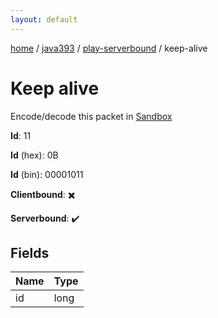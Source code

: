 ```yaml
---
layout: default
---
```


[home](/)  /  [java393](/protocol/java393)  /  [play-serverbound](/protocol/java393/play-serverbound)  /  keep-alive

# Keep alive

Encode/decode this packet in [Sandbox](../../../sandbox/java393#PlayServerbound.KeepAlive)

**Id**: 11

**Id** (hex): 0B

**Id** (bin): 00001011

**Clientbound**: ✖️

**Serverbound**: ✔️

## Fields

Name | Type
---|---
id | long
